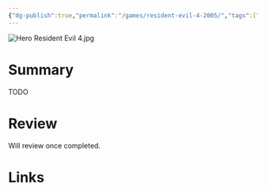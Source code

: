 ```yaml
---
{"dg-publish":true,"permalink":"/games/resident-evil-4-2005/","tags":["games","LP"],"created":"2025-05-30","updated":"2025-06-18"}
---
```



![Hero Resident Evil 4.jpg](/img/user/Attachments/Hero%20Resident%20Evil%204.jpg)

# Summary

TODO

# Review

Will review once completed.

# Links
